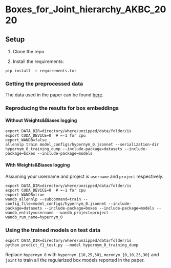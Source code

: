 # Boxes_for_Joint_hierarchy_AKBC_2020

## Setup

1. Clone the repo

2. Install the requirements:

```
pip install -r requirements.txt
```

### Getting the preprocessed data

The data used in the paper can be found [here](https://drive.google.com/file/d/1LA_WOhQ9NnxmbXTuRx-Yhqtwpkk5dJmv/view?usp=sharing).

### Reproducing the results for box embeddings

#### Without Weights&Biases logging

```
export DATA_DIR=directory/where/unzipped/data/folder/is
export CUDA_DEVICE=0  # =-1 for cpu
export WANDB=false 
allennlp train model_configs/hypernym_0.jsonnet --serialization-dir hypernym_0_training_dump --include-package=datasets --include-package=boxes --include-package=models
```

#### With Weights&Biases logging

Assuming your username and project is `username` and `project` respectively.
```
export DATA_DIR=directory/where/unzipped/data/folder/is
export CUDA_DEVICE=0  # =-1 for cpu
export WANDB=true 
wandb_allennlp --subcommand=train --config_file=model_configs/hypernym_0.jsonnet --include-package=datasets --include-package=boxes --include-package=models --wandb_entity=username --wandb_project=project --wandb_run_name=hypernym_0
```


### Using the trained models on test data

```
export DATA_DIR=directory/where/unzipped/data/folder/is
python predict_f1_test.py --model hypernym_0_training_dump 
```

Replace `hypernym_0` with `hypernym_{10,25,50}`, `meronym_{0,10,25,30}` and `joint` to train all the regularized box models reported in the paper.


